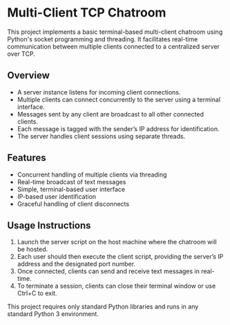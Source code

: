 # Multi-Client TCP Chatroom

This project implements a basic terminal-based multi-client chatroom using Python's socket programming and threading. It facilitates real-time communication between multiple clients connected to a centralized server over TCP.

## Overview

- A server instance listens for incoming client connections.
- Multiple clients can connect concurrently to the server using a terminal interface.
- Messages sent by any client are broadcast to all other connected clients.
- Each message is tagged with the sender’s IP address for identification.
- The server handles client sessions using separate threads.

## Features

- Concurrent handling of multiple clients via threading
- Real-time broadcast of text messages
- Simple, terminal-based user interface
- IP-based user identification
- Graceful handling of client disconnects

## Usage Instructions

1. Launch the server script on the host machine where the chatroom will be hosted.
2. Each user should then execute the client script, providing the server’s IP address and the designated port number.
3. Once connected, clients can send and receive text messages in real-time.
4. To terminate a session, clients can close their terminal window or use Ctrl+C to exit.

This project requires only standard Python libraries and runs in any standard Python 3 environment.
